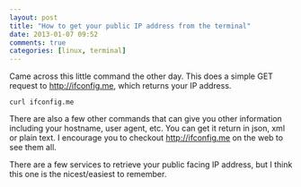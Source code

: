 ```yaml
---
layout: post
title: "How to get your public IP address from the terminal"
date: 2013-01-07 09:52
comments: true
categories: [linux, terminal]
---
```

Came across this little command the other day. This does a simple GET request to http://ifconfig.me, which returns your IP address.

```curl ifconfig.me```

There are also a few other commands that can give you other information including your hostname, user agent, etc. You can get it return in json, xml or plain text. I encourage you to checkout http://ifconfig.me on the web to see them all.

There are a few services to retrieve your public facing IP address, but I think this one is the nicest/easiest to remember.
